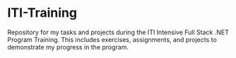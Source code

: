 # ITI-Training
Repository for my tasks and projects during the ITI Intensive Full Stack .NET Program Training. This includes exercises, assignments, and projects to demonstrate my progress in the program.
